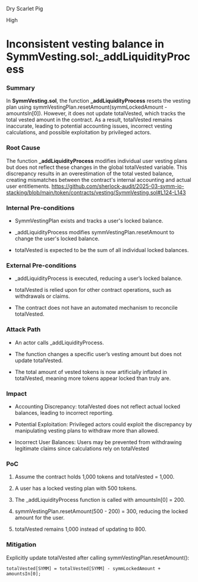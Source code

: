 Dry Scarlet Pig

High

# Inconsistent vesting balance in SymmVesting.sol:_addLiquidityProcess

### Summary

In **SymmVesting.sol**, the function **_addLiquidityProcess** resets the vesting plan using symmVestingPlan.resetAmount(symmLockedAmount - amountsIn[0]). However, it does not update totalVested, which tracks the total vested amount in the contract. As a result, totalVested remains inaccurate, leading to potential accounting issues, incorrect vesting calculations, and possible exploitation by privileged actors.

### Root Cause

The function **_addLiquidityProcess** modifies individual user vesting plans but does not reflect these changes in the global totalVested variable. This discrepancy results in an overestimation of the total vested balance, creating mismatches between the contract's internal accounting and actual user entitlements.
https://github.com/sherlock-audit/2025-03-symm-io-stacking/blob/main/token/contracts/vesting/SymmVesting.sol#L124-L143

### Internal Pre-conditions

- SymmVestingPlan exists and tracks a user's locked balance.

- _addLiquidityProcess modifies symmVestingPlan.resetAmount to change the user's locked balance.

- totalVested is expected to be the sum of all individual locked balances.

### External Pre-conditions

- _addLiquidityProcess is executed, reducing a user’s locked balance.

- totalVested is relied upon for other contract operations, such as withdrawals or claims.

- The contract does not have an automated mechanism to reconcile totalVested.

### Attack Path

- An actor calls _addLiquidityProcess.

- The function changes a specific user’s vesting amount but does not update totalVested.

- The total amount of vested tokens is now artificially inflated in totalVested, meaning more tokens appear locked than truly are.

### Impact

- Accounting Discrepancy: totalVested does not reflect actual locked balances, leading to incorrect reporting.

- Potential Exploitation: Privileged actors could exploit the discrepancy by manipulating vesting plans to withdraw more than allowed.

- Incorrect User Balances: Users may be prevented from withdrawing legitimate claims since calculations rely on totalVested

### PoC

1. Assume the contract holds 1,000 tokens and totalVested = 1,000.

2. A user has a locked vesting plan with 500 tokens.

3. The _addLiquidityProcess function is called with amountsIn[0] = 200.

4. symmVestingPlan.resetAmount(500 - 200) = 300, reducing the locked amount for the user.

5. totalVested remains 1,000 instead of updating to 800.

### Mitigation

Explicitly update totalVested after calling symmVestingPlan.resetAmount():
```solidity
totalVested[SYMM] = totalVested[SYMM] - symmLockedAmount + amountsIn[0];
```